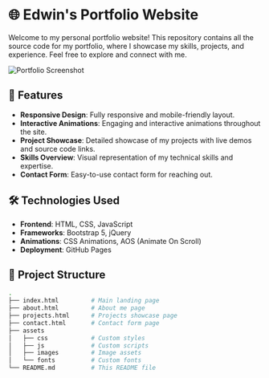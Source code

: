 # 🌐 Edwin's Portfolio Website

Welcome to my personal portfolio website! This repository contains all the source code for my portfolio, where I showcase my skills, projects, and experience. Feel free to explore and connect with me.

![Portfolio Screenshot](path-to-screenshot.png)

## 🚀 Features

- **Responsive Design**: Fully responsive and mobile-friendly layout.
- **Interactive Animations**: Engaging and interactive animations throughout the site.
- **Project Showcase**: Detailed showcase of my projects with live demos and source code links.
- **Skills Overview**: Visual representation of my technical skills and expertise.
- **Contact Form**: Easy-to-use contact form for reaching out.

## 🛠️ Technologies Used

- **Frontend**: HTML, CSS, JavaScript
- **Frameworks**: Bootstrap 5, jQuery
- **Animations**: CSS Animations, AOS (Animate On Scroll)
- **Deployment**: GitHub Pages

## 📂 Project Structure

```bash
.
├── index.html         # Main landing page
├── about.html         # About me page
├── projects.html      # Projects showcase page
├── contact.html       # Contact form page
├── assets
│   ├── css            # Custom styles
│   ├── js             # Custom scripts
│   ├── images         # Image assets
│   └── fonts          # Custom fonts
└── README.md          # This README file
